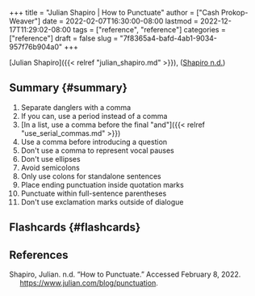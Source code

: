 +++
title = "Julian Shapiro | How to Punctuate"
author = ["Cash Prokop-Weaver"]
date = 2022-02-07T16:30:00-08:00
lastmod = 2022-12-17T11:29:02-08:00
tags = ["reference", "reference"]
categories = ["reference"]
draft = false
slug = "7f8365a4-bafd-4ab1-9034-957f76b904a0"
+++

[Julian Shapiro]({{< relref "julian_shapiro.md" >}}), (<a href="#citeproc_bib_item_1">Shapiro n.d.</a>)


## Summary {#summary}

1.  Separate danglers with a comma
2.  If you can, use a period instead of a comma
3.  [In a list, use a comma before the final "and"]({{< relref "use_serial_commas.md" >}})
4.  Use a comma before introducing a question
5.  Don't use a comma to represent vocal pauses
6.  Don't use ellipses
7.  Avoid semicolons
8.  Only use colons for standalone sentences
9.  Place ending punctuation inside quotation marks
10. Punctuate within full-sentence parentheses
11. Don't use exclamation marks outside of dialogue


## Flashcards {#flashcards}

## References

<style>.csl-entry{text-indent: -1.5em; margin-left: 1.5em;}</style><div class="csl-bib-body">
  <div class="csl-entry"><a id="citeproc_bib_item_1"></a>Shapiro, Julian. n.d. “How to Punctuate.” Accessed February 8, 2022. <a href="https://www.julian.com/blog/punctuation">https://www.julian.com/blog/punctuation</a>.</div>
</div>
